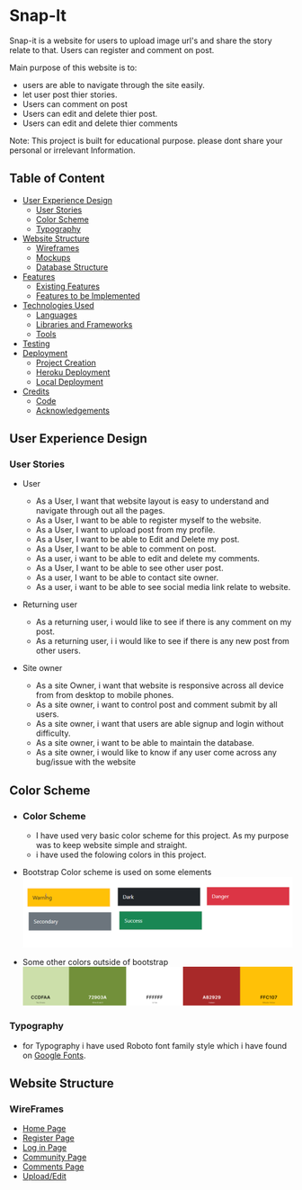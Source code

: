 # Snap-It

Snap-it is a website for users to upload image url's and share the story relate to that.
Users can register and comment on post. 

Main purpose of this website is to:

- users are able to navigate through the site easily.
- let user post thier stories.
- Users can comment on post 
- Users can edit and delete thier post.
- Users can edit and delete thier comments

Note: This project is built for educational purpose. please dont share your personal or irrelevant Information.

## Table of Content

* [User Experience Design](#User-Experience-Design)
    * [User Stories](#User-Stories)
    * [Color Scheme](#Color-Scheme)
    * [Typography](#Typography)
* [Website Structure](#Website-Structure)
    * [Wireframes](#Wireframes)
    * [Mockups](#)
    * [Database Structure](#)
* [Features](#features)
    * [Existing Features](#Existing-Features)
    * [Features to be Implemented](#Features-to-be-Implemented)
* [Technologies Used](#technologies-used)
    * [Languages](#Languages)
    * [Libraries and Frameworks](#Libraries-and-Frameworks)
    * [Tools](#Tools)
* [Testing](#Testing)
* [Deployment](#deployment)
    * [Project Creation](#Project-Creation)
    * [Heroku Deployment](#Heroku-Deployment)
    * [Local Deployment](#Local-Deployment)
* [Credits](#credits)
    * [Code](#Code)
    * [Acknowledgements](#Acknowledgements)

## User Experience Design

### User Stories

* User
    * As a User, I want that website layout is easy to understand and navigate through out all the pages.
    * As a User, I want to be able to register myself to the website.
    * As a User, I want to upload post from my profile.
    * As a User, I want to be able to Edit and Delete my post.
    * As a User, I want to be able to comment on post.
    * As a user, i want to be able to edit and delete my comments.
    * As a User, I want to be able to see other user post.
    * As a user, I want to be able to contact site owner.
    * As a user, i want to be able to see social media link relate to website.

* Returning user 
    * As a returning user, i would like to see if there is any comment on my post.
    * As a returning user, i i would like to see if there is any new post from other users.

* Site owner
    * As a site Owner, i want that website is responsive across all device from from desktop to mobile phones.
    * As a site owner, i want to control post and comment submit by all users.
    * As a site owner, i want that users are able signup and login without difficulty.
    * As a site owner, i want to be able to maintain the database.
    * As a site owner, i would like to know if any user come across any bug/issue with the website

## Color Scheme

* ### Color Scheme
    * I have used very basic color scheme for this project. As my purpose was to keep website simple and straight.
    * i have used the folowing colors in this project.
* Bootstrap Color scheme is used on some elements 
      ![Bootstrap-colors](https://github.com/tashi-sk/flask-snap-it/blob/master/color-pallete/bootstrap-color.png "Bootstrap-colors")

* Some other colors outside of bootstrap 
![Color-Pallete](https://github.com/tashi-sk/flask-snap-it/blob/master/color-pallete/color-pallete.png "colors-pallete")


### Typography
   * for Typography i have used Roboto font family style which i have found on [Google Fonts](https://fonts.google.com).

## Website Structure

### WireFrames
   
   * [Home Page](wireframes/home_page.png)
   * [Register Page](wireframes/register_page.png)
   * [Log in Page](wireframes/Login_page.png)
   * [Community Page](wireframes/community_page.png)
   * [Comments Page](wireframes/comment_page.png)
   * [Upload/Edit](wireframes/comment_page.png)


